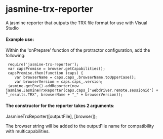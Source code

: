 # jasmine-trx-reporter
A jasmine reporter that outputs the TRX file format for use with Visual Studio


#### Example use:

Within the 'onPrepare' function of the protractor configuration, add the following:

     require('jasmine-trx-reporter');
     var capsPromise = browser.getCapabilities();
     capsPromise.then(function (caps) {
        var browserName = caps.caps_.browserName.toUpperCase();
        var browserVersion = caps.caps_.version;
     jasmine.getEnv().addReporter(new jasmine.JasmineTrxReporter(caps.caps_['webdriver.remote.sessionid'] + "_results.TRX", browserName + "_" + browserVersion));
 
#### The constructor for the reporter takes 2 arguments:
 JasmineTrxReporter([outputFile], [browser]);
 
 The browser string will be added to the outputFile name for compatibility with multicapabilities.
